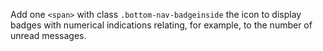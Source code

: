 Add one `<span>` with class `.bottom-nav-badgeinside` the icon to display badges with numerical indications relating, for example, to the number of unread messages.

